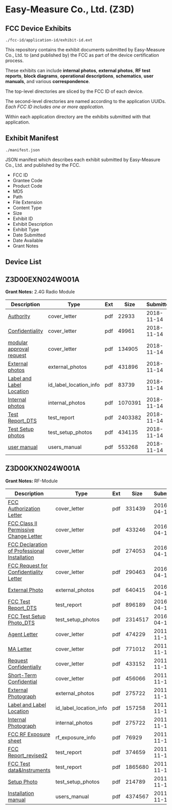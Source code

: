 # Easy-Measure Co., Ltd. (Z3D)
## FCC Device Exhibits

```
./fcc-id/application-id/exhibit-id.ext
```

This repository contains the exhibit documents submitted by Easy-Measure Co., Ltd. to (and published by) the FCC as part of the device certification process.

These exhibits can include **internal photos**, **external photos**, **RF test reports**, **block diagrams**, **operational descriptions**, **schematics**, **user manuals**, and various **correspondence**.

The top-level directories are sliced by the FCC ID of each device.

The second-level directories are named according to the application UUIDs. *Each FCC ID includes one or more application.*

Within each application directory are the exhibits submitted with that application. 

## Exhibit Manifest

```
./manifest.json
```

JSON manifest which describes each exhibit submitted by Easy-Measure Co., Ltd. and published by the FCC.

- FCC ID
- Grantee Code
- Product Code
- MD5
- Path
- File Extension
- Content Type
- Size
- Exhibit ID
- Exhibit Description
- Exhibit Type
- Date Submitted
- Date Available
- Grant Notes

## Device List
## Z3D00EXN024W001A
**Grant Notes:** 2.4G Radio Module

| Description | Type | Ext | Size | Submitted | Available |
| ----------- | ---- | --- | ---- | --------- | --------- |
| [Authority](Z3D00EXN024W001A/47ab5f1a7ce41e94182d5e892b80e5e0/4072082.pdf) | cover_letter | pdf | 22933 | 2018-11-14 | 2018-11-15 |
| [Confidentiality](Z3D00EXN024W001A/47ab5f1a7ce41e94182d5e892b80e5e0/4072083.pdf) | cover_letter | pdf | 49961 | 2018-11-14 | 2018-11-15 |
| [modular approval request](Z3D00EXN024W001A/47ab5f1a7ce41e94182d5e892b80e5e0/4072084.pdf) | cover_letter | pdf | 134905 | 2018-11-14 | 2018-11-15 |
| [External photos](Z3D00EXN024W001A/47ab5f1a7ce41e94182d5e892b80e5e0/4072085.pdf) | external_photos | pdf | 431896 | 2018-11-14 | 2018-11-15 |
| [Label and Label Location](Z3D00EXN024W001A/47ab5f1a7ce41e94182d5e892b80e5e0/4072087.pdf) | id_label_location_info | pdf | 83739 | 2018-11-14 | 2018-11-15 |
| [Internal photos](Z3D00EXN024W001A/47ab5f1a7ce41e94182d5e892b80e5e0/4072086.pdf) | internal_photos | pdf | 1070391 | 2018-11-14 | 2018-11-15 |
| [Test Report_DTS](Z3D00EXN024W001A/47ab5f1a7ce41e94182d5e892b80e5e0/4072090.pdf) | test_report | pdf | 2403382 | 2018-11-14 | 2018-11-15 |
| [Test Setup photos](Z3D00EXN024W001A/47ab5f1a7ce41e94182d5e892b80e5e0/4072089.pdf) | test_setup_photos | pdf | 434135 | 2018-11-14 | 2018-11-15 |
| [user manual](Z3D00EXN024W001A/47ab5f1a7ce41e94182d5e892b80e5e0/4072088.pdf) | users_manual | pdf | 553268 | 2018-11-14 | 2018-11-15 |
## Z3D00KXN024W001A
**Grant Notes:** RF-Module

| Description | Type | Ext | Size | Submitted | Available |
| ----------- | ---- | --- | ---- | --------- | --------- |
| [FCC Authorization Letter](Z3D00KXN024W001A/3829c55ca3ab3dbb9a052edb99f0f429/2961408.pdf) | cover_letter | pdf | 331439 | 2016-04-18 | 2016-04-18 |
| [FCC Class II Permissive Change Letter](Z3D00KXN024W001A/3829c55ca3ab3dbb9a052edb99f0f429/2961409.pdf) | cover_letter | pdf | 433246 | 2016-04-18 | 2016-04-18 |
| [FCC Declaration of Professional Installation](Z3D00KXN024W001A/3829c55ca3ab3dbb9a052edb99f0f429/2961410.pdf) | cover_letter | pdf | 274053 | 2016-04-18 | 2016-04-18 |
| [FCC Request for Confidentiality Letter](Z3D00KXN024W001A/3829c55ca3ab3dbb9a052edb99f0f429/2961411.pdf) | cover_letter | pdf | 290463 | 2016-04-18 | 2016-04-18 |
| [External Photo](Z3D00KXN024W001A/3829c55ca3ab3dbb9a052edb99f0f429/2961414.pdf) | external_photos | pdf | 640415 | 2016-04-18 | 2016-04-18 |
| [FCC Test Report_DTS](Z3D00KXN024W001A/3829c55ca3ab3dbb9a052edb99f0f429/2961412.pdf) | test_report | pdf | 896189 | 2016-04-18 | 2016-04-18 |
| [FCC Test Setup Photo_DTS](Z3D00KXN024W001A/3829c55ca3ab3dbb9a052edb99f0f429/2961413.pdf) | test_setup_photos | pdf | 2314517 | 2016-04-18 | 2016-04-18 |
| [Agent Letter](Z3D00KXN024W001A/d558d54decd3ce901341cc0ead91d0b9/1581427.pdf) | cover_letter | pdf | 474229 | 2011-11-15 | 2011-11-15 |
| [MA Letter](Z3D00KXN024W001A/d558d54decd3ce901341cc0ead91d0b9/1581428.pdf) | cover_letter | pdf | 771012 | 2011-11-15 | 2011-11-15 |
| [Request Confidentially](Z3D00KXN024W001A/d558d54decd3ce901341cc0ead91d0b9/1581429.pdf) | cover_letter | pdf | 433152 | 2011-11-15 | 2011-11-15 |
| [Short-Term Confidential](Z3D00KXN024W001A/d558d54decd3ce901341cc0ead91d0b9/1581430.pdf) | cover_letter | pdf | 456066 | 2011-11-15 | 2011-11-15 |
| [External Photograph](Z3D00KXN024W001A/d558d54decd3ce901341cc0ead91d0b9/1581441.pdf) | external_photos | pdf | 275722 | 2011-11-15 | 2011-12-30 |
| [Label and Label Location](Z3D00KXN024W001A/d558d54decd3ce901341cc0ead91d0b9/1581434.pdf) | id_label_location_info | pdf | 157258 | 2011-11-15 | 2011-11-15 |
| [Internal Photograph](Z3D00KXN024W001A/d558d54decd3ce901341cc0ead91d0b9/1581441.pdf) | internal_photos | pdf | 275722 | 2011-11-15 | 2011-12-30 |
| [FCC RF Exposure sheet](Z3D00KXN024W001A/d558d54decd3ce901341cc0ead91d0b9/1581432.pdf) | rf_exposure_info | pdf | 76929 | 2011-11-15 | 2011-11-15 |
| [FCC Report_revised2](Z3D00KXN024W001A/d558d54decd3ce901341cc0ead91d0b9/1581431.pdf) | test_report | pdf | 374659 | 2011-11-15 | 2011-11-15 |
| [FCC Test data&Instruments](Z3D00KXN024W001A/d558d54decd3ce901341cc0ead91d0b9/1581433.pdf) | test_report | pdf | 1865680 | 2011-11-15 | 2011-11-15 |
| [Setup Photo](Z3D00KXN024W001A/d558d54decd3ce901341cc0ead91d0b9/1581440.pdf) | test_setup_photos | pdf | 214789 | 2011-11-15 | 2011-12-30 |
| [Installation manual](Z3D00KXN024W001A/d558d54decd3ce901341cc0ead91d0b9/1581443.pdf) | users_manual | pdf | 4374567 | 2011-11-15 | 2011-12-30 |
